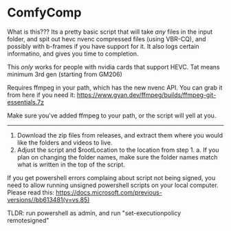 # ComfyComp

What is this???
Its a pretty basic script that will take *any* files in the input folder, and spit out hevc nvenc compressed files (using VBR-CQ), and possibly with b-frames if you have support for it. It also logs certain informatino, and gives you time to completion.

This *only* works for people with nvidia cards that support HEVC.
Tat means minimum 3rd gen (starting from GM206)

Requires ffmpeg in your path, which has the new nvenc API. You can grab it from here if you need it:
https://www.gyan.dev/ffmpeg/builds/ffmpeg-git-essentials.7z

Make sure you've added ffmpeg to your path, or the script will yell at you.

----
 
1. Download the zip files from releases, and extract them where you would like the folders and videos to live.
2. Adjust the script and $rootLocation to the location from step 1.
    a. If you plan on changing the folder names, make sure the folder names match what is written in the top of the script.

If you get powershell errors complaing about script not being signed, you need to allow running unsigned powershell scripts on your local computer.
Please read this: https://docs.microsoft.com/previous-versions//bb613481(v=vs.85)

TLDR: run powershell as admin, and run "set-executionpolicy remotesigned"